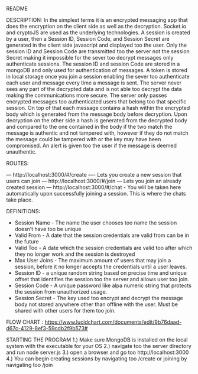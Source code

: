 ﻿README

DESCRIPTION: In the simplest terms it is an encrypted messaging app that does the encryption on the client side as well as the decryption. Socket.io and cryptoJS are used as the underlying technologies. A session is created by a user, then a Session ID, Session Code, and Session Secret are generated in the client side javascript and displayed too the user. Only the session ID and Session Code are transmitted too the server not the session Secret making it impossible for the sever too decrypt messages only authenticate sessions. The session ID and session Code are stored in a mongoDB and only used for authentication of messages. A token is stored in local storage once you join a session enabling the sever too authenticate each user and message every time a message is sent. The server never sees any part of the decrypted data and is not able too decrypt the data making the communications more secure. The server only passes encrypted messages too authenticated users that belong too that specific session. On top of that each message contains a hash within the encrypted body which is generated from the message body before decryption. Upon decryption on the other side a hash is generated from the decrypted body and compared to the one contained in the body if the two match the message is authentic and not tampered with, however if they do not match the message could be tampered with or the key may have been compromised. An alert is given too the user if the message is deemed unauthentic.


ROUTES:

— http://localhost:3000/#/create —- Lets you create a new session that users can join
— http://localhost:3000/#/join — Lets you join an already created session
— http://localhost:3000/#/chat - You will be taken here automatically upon successfully joining a session.
This is where the chats take place.



DEFINITIONS:

- Session Name - The name the user chooses too name the session doesn’t have too be unique
- Valid From - A date that the session credentials are valid from can be in the future
- Valid Too - A date which the session credentials are valid too after which they no longer work and the session is destroyed
- Max User Joins - The maximum amount of users that may join a session, before it no longer accepts the credentials until a user leaves.
- Session ID - a unique random string based on precise time and unique offset that identifies the session too the server and allows user too join.
- Session Code - A unique password like alpa numeric string that protects the session from unauthorized usage.
- Session Secret - The key used too encrypt and decrypt the message body not stored anywhere other than offline with the user. Must be shared with other users for them too join.


FLOW CHART :
https://www.lucidchart.com/documents/edit/9b76daad-d67c-4129-8ef3-59cdb2f9b573#

STARTING THE PROGRAM
1.) Make sure MongoDB is installed on the local system with the executable for your OS
2.) navigate too the server directory and run node server.js
3.) open a browser and go too http://localhost:3000
4.) You can begin creating sessions by navigating too /create or joining by navigating too /join